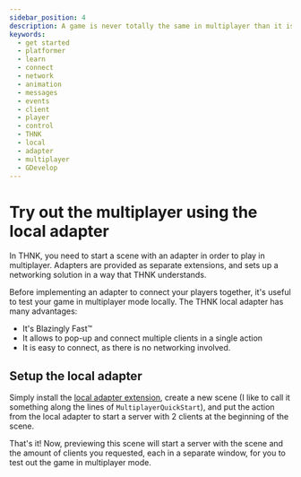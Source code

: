 ```yaml
---
sidebar_position: 4
description: A game is never totally the same in multiplayer than it is in single player. Learn how to preview and test out your game's multiplayer locally in this fourth part of the getting started tutorial!
keywords:
  - get started
  - platformer
  - learn
  - connect
  - network
  - animation
  - messages
  - events
  - client
  - player
  - control
  - THNK
  - local
  - adapter
  - multiplayer
  - GDevelop
---
```


# Try out the multiplayer using the local adapter

In THNK, you need to start a scene with an adapter in order to play in multiplayer. Adapters are provided as separate extensions, and sets up a networking solution in a way that THNK understands.

Before implementing an adapter to connect your players together, it's useful to test your game in multiplayer mode locally. The THNK local adapter has many advantages:

- It's Blazingly Fast™
- It allows to pop-up and connect multiple clients in a single action
- It is easy to connect, as there is no networking involved.

## Setup the local adapter

Simply install the [local adapter extension](https://raw.githubusercontent.com/arthuro555/THNK/master/extensions/THNK_Local.json), create a new scene (I like to call it something along the lines of `MultiplayerQuickStart`), and put the action from the local adapter to start a server with 2 clients at the beginning of the scene.

That's it! Now, previewing this scene will start a server with the scene and the amount of clients you requested, each in a separate window, for you to test out the game in multiplayer mode.
